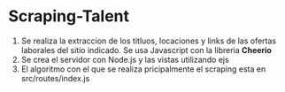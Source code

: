 # Scraping-Talent
1. Se realiza la extraccion de los titluos, locaciones y links de las ofertas laborales del sitio indicado. Se usa Javascript con la libreria **Cheerio**
2. Se crea el servidor con Node.js y las vistas utilizando ejs 
3. El algoritmo con el que se realiza pricipalmente el scraping esta en src/routes/index.js

